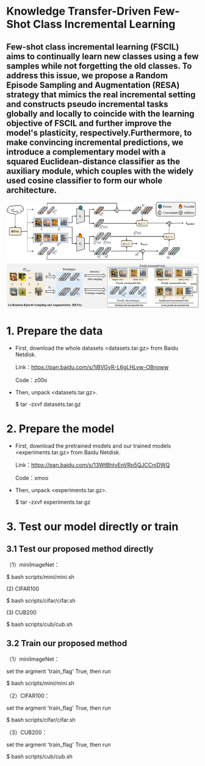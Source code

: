# Knowledge Transfer-Driven Few-Shot Class Incremental Learning

## Few-shot class incremental learning (FSCIL) aims to continually learn new classes using a few samples while not forgetting the old classes. To address this issue, we propose a Random Episode Sampling and Augmentation (RESA) strategy that mimics the real incremental setting and constructs pseudo incremental tasks globally and locally to coincide with the learning objective of FSCIL and further improve the model's plasticity, respectively.Furthermore, to make convincing incremental predictions, we introduce a complementary model with a squared Euclidean-distance classifier as the auxiliary module, which couples with the widely used cosine classifier to form our whole architecture.

<img src='imgs/method.png' width='640' height='280'>


# 1. Prepare the data
- First, download the whole datasets <datasets.tar.gz> from Baidu Netdisk.

    Link：https://pan.baidu.com/s/1jBVGyR-L6gLHLvw-OBnoww 

    Code：z00o 

- Then, unpack <datasets.tar.gz>.

   $ tar -zxvf datasets.tar.gz


# 2. Prepare the model
- First, download the pretrained models and our trained models <experiments.tar.gz> from Baidu Netdisk.

    Link：https://pan.baidu.com/s/13WtBhtvEnVRp5QJCCnjDWQ 

    Code：xmoo 

- Then, unpack <experiments.tar.gz>.

   $ tar -zxvf experiments.tar.gz

# 3. Test our model directly or train

## 3.1 Test our proposed method directly
（1）miniImageNet：

$ bash scripts/mini/mini.sh

(2) CIFAR100

$ bash scripts/cifar/cifar.sh

(3) CUB200

$ bash scripts/cub/cub.sh

## 3.2 Train our proposed method
（1）miniImageNet：

set the argment 'train_flag' True, then run

$ bash scripts/mini/mini.sh

（2）CIFAR100：

set the argment 'train_flag' True, then run

$ bash scripts/cifar/cifar.sh

（3）CUB200：

set the argment 'train_flag' True, then run

$ bash scripts/cub/cub.sh


